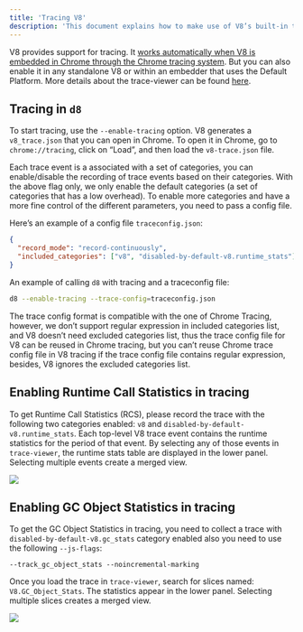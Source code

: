 ```yaml
---
title: 'Tracing V8'
description: 'This document explains how to make use of V8’s built-in tracing support.'
---
```

V8 provides support for tracing. It [works automatically when V8 is embedded in Chrome through the Chrome tracing system](/docs/rcs). But you can also enable it in any standalone V8 or within an embedder that uses the Default Platform. More details about the trace-viewer can be found [here](https://github.com/catapult-project/catapult/blob/master/tracing/README.md).

## Tracing in `d8`

To start tracing, use the `--enable-tracing` option. V8 generates a `v8_trace.json` that you can open in Chrome. To open it in Chrome, go to `chrome://tracing`, click on “Load”, and then load the `v8-trace.json` file.

Each trace event is a associated with a set of categories, you can enable/disable the recording of trace events based on their categories. With the above flag only, we only enable the default categories (a set of categories that has a low overhead). To enable more categories and have a more fine control of the different parameters, you need to pass a config file.

Here’s an example of a config file `traceconfig.json`:

```json
{
  "record_mode": "record-continuously",
  "included_categories": ["v8", "disabled-by-default-v8.runtime_stats"]
}
```

An example of calling `d8` with tracing and a traceconfig file:

```bash
d8 --enable-tracing --trace-config=traceconfig.json
```

The trace config format is compatible with the one of Chrome Tracing, however, we don’t support regular expression in included categories list, and V8 doesn’t need excluded categories list, thus the trace config file for V8 can be reused in Chrome tracing, but you can’t reuse Chrome trace config file in V8 tracing if the trace config file contains regular expression, besides, V8 ignores the excluded categories list.

## Enabling Runtime Call Statistics in tracing

To get Runtime Call Statistics (<abbr>RCS</abbr>), please record the trace with the following two categories enabled: `v8` and `disabled-by-default-v8.runtime_stats`. Each top-level V8 trace event contains the runtime statistics for the period of that event. By selecting any of those events in `trace-viewer`, the runtime stats table are displayed in the lower panel. Selecting multiple events create a merged view.

![](/_img/docs/trace/runtime-stats.png)

## Enabling GC Object Statistics in tracing

To get the GC Object Statistics in tracing, you need to collect a trace with `disabled-by-default-v8.gc_stats` category enabled also you need to use the following `--js-flags`:

```
--track_gc_object_stats --noincremental-marking
```

Once you load the trace in `trace-viewer`, search for slices named: `V8.GC_Object_Stats`. The statistics appear in the lower panel. Selecting multiple slices creates a merged view.

![](/_img/docs/trace/gc-stats.png)
